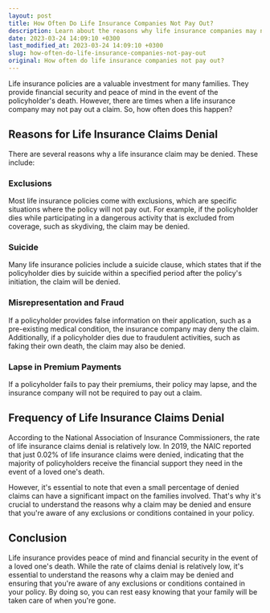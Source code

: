 ```yaml
---
layout: post
title: How Often Do Life Insurance Companies Not Pay Out?
description: Learn about the reasons why life insurance companies may not pay out and how often this occurs.
date: 2023-03-24 14:09:10 +0300
last_modified_at: 2023-03-24 14:09:10 +0300
slug: how-often-do-life-insurance-companies-not-pay-out
original: How often do life insurance companies not pay out?
---
```

Life insurance policies are a valuable investment for many families. They provide financial security and peace of mind in the event of the policyholder's death. However, there are times when a life insurance company may not pay out a claim. So, how often does this happen?

## Reasons for Life Insurance Claims Denial

There are several reasons why a life insurance claim may be denied. These include:

### Exclusions

Most life insurance policies come with exclusions, which are specific situations where the policy will not pay out. For example, if the policyholder dies while participating in a dangerous activity that is excluded from coverage, such as skydiving, the claim may be denied.

### Suicide

Many life insurance policies include a suicide clause, which states that if the policyholder dies by suicide within a specified period after the policy's initiation, the claim will be denied.

### Misrepresentation and Fraud

If a policyholder provides false information on their application, such as a pre-existing medical condition, the insurance company may deny the claim. Additionally, if a policyholder dies due to fraudulent activities, such as faking their own death, the claim may also be denied.

### Lapse in Premium Payments

If a policyholder fails to pay their premiums, their policy may lapse, and the insurance company will not be required to pay out a claim.

## Frequency of Life Insurance Claims Denial

According to the National Association of Insurance Commissioners, the rate of life insurance claims denial is relatively low. In 2019, the NAIC reported that just 0.02% of life insurance claims were denied, indicating that the majority of policyholders receive the financial support they need in the event of a loved one's death.

However, it's essential to note that even a small percentage of denied claims can have a significant impact on the families involved. That's why it's crucial to understand the reasons why a claim may be denied and ensure that you're aware of any exclusions or conditions contained in your policy.

## Conclusion

Life insurance provides peace of mind and financial security in the event of a loved one's death. While the rate of claims denial is relatively low, it's essential to understand the reasons why a claim may be denied and ensuring that you're aware of any exclusions or conditions contained in your policy. By doing so, you can rest easy knowing that your family will be taken care of when you're gone.